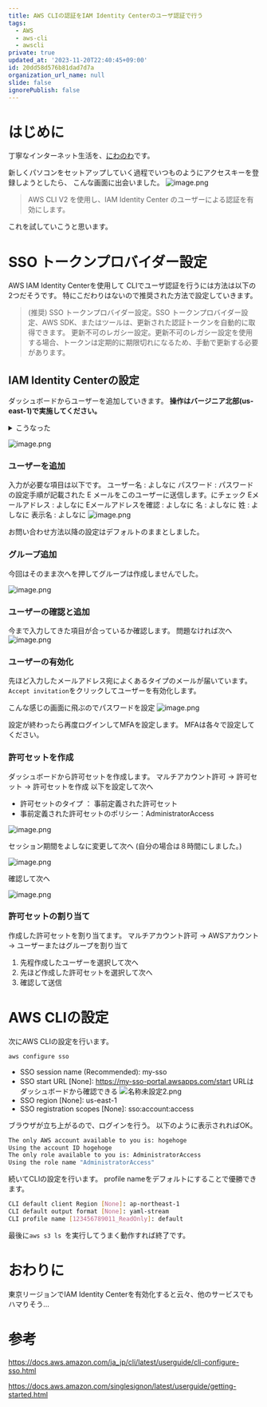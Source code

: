 ```yaml
---
title: AWS CLIの認証をIAM Identity Centerのユーザ認証で行う
tags:
  - AWS
  - aws-cli
  - awscli
private: true
updated_at: '2023-11-20T22:40:45+09:00'
id: 20dd58d576b81dad7d7a
organization_url_name: null
slide: false
ignorePublish: false
---
```

# はじめに
丁寧なインターネット生活を、[にわのわ](https://twitter.com/niwa_nowa)です。

新しくパソコンをセットアップしていく過程でいつものようにアクセスキーを登録しようとしたら、
こんな画面に出会いました。
![image.png](https://qiita-image-store.s3.ap-northeast-1.amazonaws.com/0/590707/ac084271-6c59-6c55-41a4-36576b418a6d.png)

> AWS CLI V2 を使用し、IAM Identity Center のユーザーによる認証を有効にします。

これを試していこうと思います。

# SSO トークンプロバイダー設定
AWS IAM Identity Centerを使用して CLIでユーザ認証を行うには方法は以下の2つだそうです。
特にこだわりはないので推奨された方法で設定していきます。

>(推奨) SSO トークンプロバイダー設定。SSO トークンプロバイダー設定、AWS SDK、またはツールは、更新された認証トークンを自動的に取得できます。
> 更新不可のレガシー設定。更新不可のレガシー設定を使用する場合、トークンは定期的に期限切れになるため、手動で更新する必要があります。

## IAM Identity Centerの設定
ダッシュボードからユーザーを追加していきます。
**操作はバージニア北部(us-east-1)で実施してください。**

<details><summary>こうなった</summary><div>

東京リージョンでIAM Identity Centerを有効化すると
許可セットやAWSアカウントの選択ができなくなる
![image.png](https://qiita-image-store.s3.ap-northeast-1.amazonaws.com/0/590707/31267606-430b-63ca-d632-ab174cad3bc7.png)
![image.png](https://qiita-image-store.s3.ap-northeast-1.amazonaws.com/0/590707/da79c04a-c98c-a4e8-4b71-e20211532f2b.png)

</div></details>

![image.png](https://qiita-image-store.s3.ap-northeast-1.amazonaws.com/0/590707/37728b50-314e-8fa3-7593-a6908889a1a7.png)

### ユーザーを追加
入力が必要な項目は以下です。
ユーザー名 : よしなに
パスワード : パスワードの設定手順が記載された E メールをこのユーザーに送信します。にチェック
Eメールアドレス : よしなに
Eメールアドレスを確認 : よしなに
名 : よしなに
姓 : よしなに
表示名 : よしなに
![image.png](https://qiita-image-store.s3.ap-northeast-1.amazonaws.com/0/590707/a35bcbbb-5d06-632f-f01f-8a800304dee9.png)

お問い合わせ方法以降の設定はデフォルトのままとしました。

### グループ追加
今回はそのまま次へを押してグループは作成しませんでした。

![image.png](https://qiita-image-store.s3.ap-northeast-1.amazonaws.com/0/590707/67b2c0a5-7204-9bd2-717b-565f47c70262.png)

### ユーザーの確認と追加
今まで入力してきた項目が合っているか確認します。
問題なければ次へ
![image.png](https://qiita-image-store.s3.ap-northeast-1.amazonaws.com/0/590707/61ec1e51-1afd-35f3-4d2b-e6f09aaf41e9.png)

### ユーザーの有効化
先ほど入力したメールアドレス宛によくあるタイプのメールが届いています。
```Accept invitation```をクリックしてユーザーを有効化します。

こんな感じの画面に飛ぶのでパスワードを設定
![image.png](https://qiita-image-store.s3.ap-northeast-1.amazonaws.com/0/590707/cfb7a25a-9071-bcd9-5529-e91fb319c213.png)

設定が終わったら再度ログインしてMFAを設定します。
MFAは各々で設定してください。

### 許可セットを作成
ダッシュボードから許可セットを作成します。
マルチアカウント許可 -> 許可セット -> 許可セットを作成
以下を設定して次へ
- 許可セットのタイプ ： 事前定義された許可セット
- 事前定義された許可セットのポリシー：AdministratorAccess

![image.png](https://qiita-image-store.s3.ap-northeast-1.amazonaws.com/0/590707/413a73fd-d472-888b-8544-cac17b4937e8.png)

セッション期間をよしなに変更して次へ
(自分の場合は８時間にしました。)

![image.png](https://qiita-image-store.s3.ap-northeast-1.amazonaws.com/0/590707/1d6b6403-2bd9-fc05-31ae-f1e7f2098d1d.png)

確認して次へ

![image.png](https://qiita-image-store.s3.ap-northeast-1.amazonaws.com/0/590707/6fca0b2f-1a40-2013-63c4-bd670e790962.png)

### 許可セットの割り当て
作成した許可セットを割り当てます。
マルチアカウント許可 -> AWSアカウント -> ユーザーまたはグループを割り当て

1. 先程作成したユーザーを選択して次へ
2. 先ほど作成した許可セットを選択して次へ
3. 確認して送信

# AWS CLIの設定
次にAWS CLIの設定を行います。

```bash
aws configure sso
```

- SSO session name (Recommended): my-sso
- SSO start URL [None]: https://my-sso-portal.awsapps.com/start
URLはダッシュボードから確認できる
![名称未設定2.png](https://qiita-image-store.s3.ap-northeast-1.amazonaws.com/0/590707/1df6c747-4571-136e-30e7-679f5abb9bcc.png)
- SSO region [None]: us-east-1
- SSO registration scopes [None]: sso:account:access

ブラウザが立ち上がるので、ログインを行う。
以下のように表示されればOK。
```bash
The only AWS account available to you is: hogehoge
Using the account ID hogehoge
The only role available to you is: AdministratorAccess
Using the role name "AdministratorAccess"
```

続いてCLIの設定を行います。
profile nameをデフォルトにすることで優勝できます。
```bash
CLI default client Region [None]: ap-northeast-1
CLI default output format [None]: yaml-stream
CLI profile name [123456789011_ReadOnly]: default
```

最後に```aws s3 ls ```を実行してうまく動作すれば終了です。

# おわりに
東京リージョンでIAM Identity Centerを有効化すると云々、他のサービスでもハマりそう...

# 参考

https://docs.aws.amazon.com/ja_jp/cli/latest/userguide/cli-configure-sso.html

https://docs.aws.amazon.com/singlesignon/latest/userguide/getting-started.html
